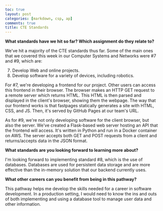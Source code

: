 ```yaml
---
toc: true
layout: post
categories: [markdown, csp, ap]
comments: true
title: CTE Standards
---
```


**What standards have we hit so far? Which assignment do they relate to?**

We've hit a majority of the CTE standards thus far. Some of the main ones that we covered this week in our Computer Systems and Networks were #7 and #9, which are:

7. Develop Web and online projects.
8. Develop software for a variety of devices, including robotics.

For #7, we're developing a frontend for our project. Other users can access this frontend in their browser. The browser makes an HTTP GET request to a remote server which returns HTML. This HTML is then parsed and displayed in the client's browser, showing them the webpage. The way that our frontend works is that fastpages statically generates a site with HTML, CSS, and JS. Then, it's served by GitHub Pages at our team's URL.

As for #9, we're not only developing software for the client browser, but also the server. We've created a Flask-based web server hosting an API that the frontend will access. It's written in Python and run in a Docker container on AWS. The server accepts both GET and POST requests from a client and returns/accepts data in the JSON format.

**What standards are you looking forward to learning more about?**

I'm looking forward to implementing standard #8, which is the use of databases. Databases are used for persistent data storage and are more effective than the in-memory solution that our backend currently uses.

**What other careers can you benefit from being in this pathway?**

This pathway helps me develop the skills needed for a career in software development. In a production setting, I would need to know the ins and outs of both implementing and using a database tool to manage user data and other information.
